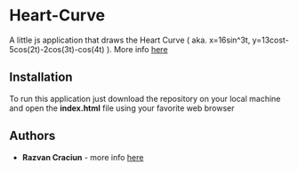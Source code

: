 # Heart-Curve
A little js application that draws the Heart Curve ( aka. x=16sin^3t, y=13cost-5cos(2t)-2cos(3t)-cos(4t) ). More info [here](http://mathworld.wolfram.com/HeartCurve.html)


## Installation

To run this application just download the repository on your local machine and open the **index.html** file 
using your favorite web browser

## Authors

* **Razvan Craciun** - more info [here](https://github.com/razvancraciun)
